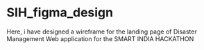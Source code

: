 ﻿# SIH_figma_design
 Here, i have designed a wireframe for the landing page of Disaster Management Web application for the SMART INDIA HACKATHON
